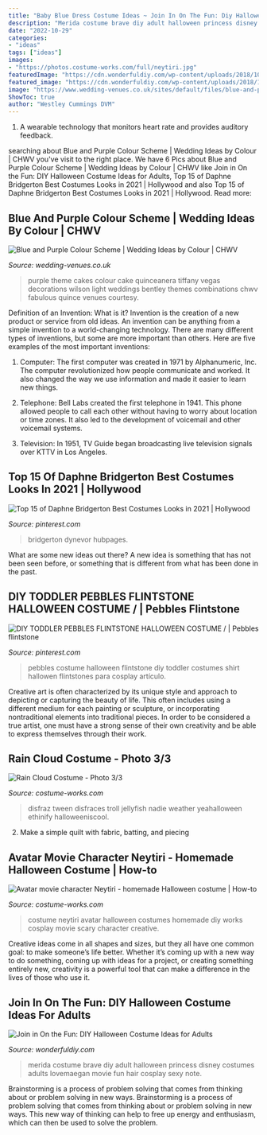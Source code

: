 ```yaml
---
title: "Baby Blue Dress Costume Ideas ~ Join In On The Fun: Diy Halloween Costume Ideas For Adults"
description: "Merida costume brave diy adult halloween princess disney costumes adults lovemaegan movie fun hair cosplay sexy note"
date: "2022-10-29"
categories:
- "ideas"
tags: ["ideas"]
images:
- "https://photos.costume-works.com/full/neytiri.jpg"
featuredImage: "https://cdn.wonderfuldiy.com/wp-content/uploads/2018/10/Adult-Merida-costume-from-Brave.jpg"
featured_image: "https://cdn.wonderfuldiy.com/wp-content/uploads/2018/10/Adult-Merida-costume-from-Brave.jpg"
image: "https://www.wedding-venues.co.uk/sites/default/files/blue-and-purple-wedding-theme-Bentley-and-Wilson-Photography.jpg"
ShowToc: true
author: "Westley Cummings DVM"
---
```



1. A wearable technology that monitors heart rate and provides auditory feedback.

	

		
searching about Blue and Purple Colour Scheme | Wedding Ideas by Colour | CHWV you've visit to the right place. We have 6 Pics about Blue and Purple Colour Scheme | Wedding Ideas by Colour | CHWV like Join in On the Fun: DIY Halloween Costume Ideas for Adults, Top 15 of Daphne Bridgerton Best Costumes Looks in 2021 | Hollywood and also Top 15 of Daphne Bridgerton Best Costumes Looks in 2021 | Hollywood. Read more:
		
    
## Blue And Purple Colour Scheme | Wedding Ideas By Colour | CHWV

<img loading=lazy src="https://www.wedding-venues.co.uk/sites/default/files/blue-and-purple-wedding-theme-Bentley-and-Wilson-Photography.jpg" onerror="this.onerror=null;this.src='https://tse2.mm.bing.net/th?id=OIP.IEYi2vRq5EvgLhFBziUa-QHaLH&amp;pid=15.1';" alt="Blue and Purple Colour Scheme | Wedding Ideas by Colour | CHWV">

_Source: wedding-venues.co.uk_

>purple theme cakes colour cake quinceanera tiffany vegas decorations wilson light weddings bentley themes combinations chwv fabulous quince venues courtesy. 

	

Definition of an Invention: What is it?
Invention is the creation of a new product or service from old ideas. An invention can be anything from a simple invention to a world-changing technology. There are many different types of inventions, but some are more important than others. Here are five examples of the most important inventions: 
1) Computer: The first computer was created in 1971 by Alphanumeric, Inc. The computer revolutionized how people communicate and worked. It also changed the way we use information and made it easier to learn new things.

2) Telephone: Bell Labs created the first telephone in 1941. This phone allowed people to call each other without having to worry about location or time zones. It also led to the development of voicemail and other voicemail systems.

3) Television: In 1951, TV Guide began broadcasting live television signals over KTTV in Los Angeles.

    
## Top 15 Of Daphne Bridgerton Best Costumes Looks In 2021 | Hollywood

<img loading=lazy src="https://i.pinimg.com/736x/6a/d1/6c/6ad16c7f50c49f7a3e1adb1cd401c17d.jpg" onerror="this.onerror=null;this.src='https://tse3.mm.bing.net/th?id=OIP.DynEyJawgRBg5z4tJGtg8AHaLP&amp;pid=15.1';" alt="Top 15 of Daphne Bridgerton Best Costumes Looks in 2021 | Hollywood">

_Source: pinterest.com_

>bridgerton dynevor hubpages. 

	

What are some new ideas out there?
A new idea is something that has not been seen before, or something that is different from what has been done in the past.

    
## DIY TODDLER PEBBLES FLINTSTONE HALLOWEEN COSTUME / | Pebbles Flintstone

<img loading=lazy src="https://i.pinimg.com/736x/91/14/1b/91141b6f2b29a0d02f162c5b13273651.jpg" onerror="this.onerror=null;this.src='https://tse4.mm.bing.net/th?id=OIP.lWOw-mK4kYXEguHsvyoIWgAAAA&amp;pid=15.1';" alt="DIY TODDLER PEBBLES FLINTSTONE HALLOWEEN COSTUME / | Pebbles flintstone">

_Source: pinterest.com_

>pebbles costume halloween flintstone diy toddler costumes shirt hallowen flintstones para cosplay artículo. 

	

Creative art is often characterized by its unique style and approach to depicting or capturing the beauty of life. This often includes using a different medium for each painting or sculpture, or incorporating nontraditional elements into traditional pieces. In order to be considered a true artist, one must have a strong sense of their own creativity and be able to express themselves through their work.

    
## Rain Cloud Costume - Photo 3/3

<img loading=lazy src="https://photos.costume-works.com/full/rain_cloud2.jpg" onerror="this.onerror=null;this.src='https://tse2.mm.bing.net/th?id=OIP.TrXQKqSX1Um6LmQtXgaUqAHaMI&amp;pid=15.1';" alt="Rain Cloud Costume - Photo 3/3">

_Source: costume-works.com_

>disfraz tween disfraces troll jellyfish nadie weather yeahalloween ethinify halloweeniscool. 

	

2. Make a simple quilt with fabric, batting, and piecing

    
## Avatar Movie Character Neytiri - Homemade Halloween Costume | How-to

<img loading=lazy src="https://photos.costume-works.com/full/neytiri.jpg" onerror="this.onerror=null;this.src='https://tse4.mm.bing.net/th?id=OIP.FuyCuTkqeCpLaIiT1HZFjQHaLv&amp;pid=15.1';" alt="Avatar movie character Neytiri - homemade Halloween costume | How-to">

_Source: costume-works.com_

>costume neytiri avatar halloween costumes homemade diy works cosplay movie scary character creative. 

	

Creative ideas come in all shapes and sizes, but they all have one common goal: to make someone’s life better. Whether it’s coming up with a new way to do something, coming up with ideas for a project, or creating something entirely new, creativity is a powerful tool that can make a difference in the lives of those who use it.

    
## Join In On The Fun: DIY Halloween Costume Ideas For Adults

<img loading=lazy src="https://cdn.wonderfuldiy.com/wp-content/uploads/2018/10/Adult-Merida-costume-from-Brave.jpg" onerror="this.onerror=null;this.src='https://tse1.mm.bing.net/th?id=OIP.mjb9Dqzrbid14-VGa20U9gHaLJ&amp;pid=15.1';" alt="Join in On the Fun: DIY Halloween Costume Ideas for Adults">

_Source: wonderfuldiy.com_

>merida costume brave diy adult halloween princess disney costumes adults lovemaegan movie fun hair cosplay sexy note. 

	

Brainstorming is a process of problem solving that comes from thinking about or problem solving in new ways.
Brainstorming is a process of problem solving that comes from thinking about or problem solving in new ways. This new way of thinking can help to free up energy and enthusiasm, which can then be used to solve the problem.

